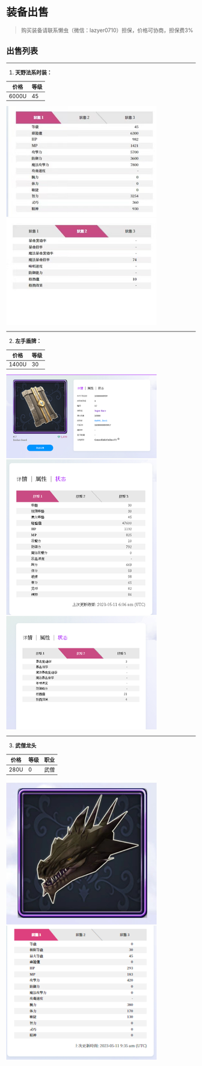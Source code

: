 # 装备出售

> 购买装备请联系懒虫（微信：lazyer0710）担保，价格可协商，担保费3%


## 出售列表

---

1. **天野法系时装：**

| 价格      | 等级 |
| ----------- | ----------- |
| 6000U      |    45   |

<img src="/zh-cn/img/tianye01.jpeg" alt="天野" title="天野" width="400">

<img src="/zh-cn/img/tianye02.jpeg" alt="天野" title="天野" width="400">


---

2. **左手盾牌：**

| 价格      | 等级 |
| ----------- | ----------- |
| 1400U      |    30   |


<img src="/zh-cn/img/dunpai01.png" alt="dunpai01" title="盾牌" width="400">

<img src="/zh-cn/img/dunpai02.png" alt="dunpai01" title="盾牌" width="400">

<img src="/zh-cn/img/dunpai03.png" alt="dunpai01" title="盾牌" width="400">


---

3. **武僧龙头**

| 价格      | 等级 | 职业 |
| ----------- | ----------- | ------- |
| 280U      |    0   | 武僧 |

<img src="/zh-cn/img/longtou01.jpeg" alt="武僧龙头" title="武僧龙头" width="400">

<img src="/zh-cn/img/longtou02.png" alt="武僧龙头" title="武僧龙头" width="400">

